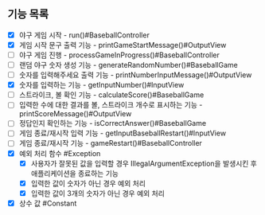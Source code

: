 ## 기능 목록

- [x] 야구 게임 시작 - run()#BaseballController
- [x] 게임 시작 문구 출력 기능 - printGameStartMessage()#OutputView
- [ ] 야구 게임 진행 - processGameInProgress()#BaseballController
- [ ] 랜덤 야구 숫자 생성 기능 - generateRandomNumber()#BaseballGame
- [ ] 숫자를 입력해주세요 출력 기능 - printNumberInputMessage()#OutputView
- [x] 숫자를 입력하는 기능 - getInputNumber()#InputView
- [ ] 스트라이크, 볼 확인 기능 - calculateScore()#BaseballGame
- [ ] 입력한 수에 대한 결과를 볼, 스트라이크 개수로 표시하는 기능 - printScoreMessage()#OutputView
- [ ] 정답인지 확인하는 기능 - isCorrectAnswer()#BaseballGame
- [ ] 게임 종료/재시작 입력 기능 - getInputBaseballRestart()#InputView
- [ ] 게임 종료/재시작 기능 - gameRestart()#BaseballController
- [x] 예외 처리 함수 #Exception
  - [x] 사용자가 잘못된 값을 입력할 경우 IllegalArgumentException을 발생시킨 후 애플리케이션을 종료하는 기능
  - [x] 입력한 값이 숫자가 아닌 경우 예외 처리
  - [x] 입력한 값이 3개의 숫자가 아닌 경우 예외 처리
- [x] 상수 값 #Constant